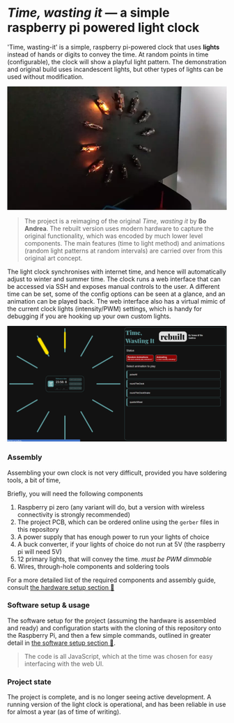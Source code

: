 # *Time, wasting it* — a simple raspberry pi powered light clock

'Time, wasting-it' is a simple, raspberry pi-powered clock that uses **lights** instead of hands or digits to convey the time. At random points in time (configurable), the clock will show a playful light pattern. The demonstration and original build uses incandescent lights, but other types of lights can be used without modification.

![lightclock](img/lightclock.webp)

> The project is a reimaging of the original *Time, wasting it* by **Bo Andrea**. The rebuilt version uses modern hardware to capture the original functionality, which was encoded by much lower level components. The main features (time to light method) and animations (random light patterns at random intervals) are carried over from this original art concept.

The light clock synchronises with internet time, and hence will automatically adjust to winter and summer time. The clock runs a web interface that can be accessed via SSH and exposes manual controls to the user. A different time can be set, some of the config options can be seen at a glance, and an animation can be played back. The web interface also has a virtual mimic of the current clock lights (intensity/PWM) settings, which is handy for debugging if you are hooking up your own custom lights.

![[web interface screenshot]](img/web_interface.png)

### Assembly

Assembling your own clock is not very difficult, provided you have soldering tools, a bit of time, 

Briefly, you will need the following components

1. Raspberry pi zero (any variant will do, but a version with wireless connectivity is strongly recommended)
2. The project PCB, which can be ordered online using the `gerber` files in this repository
3. A power supply that has enough power to run your lights of choice
4. A buck converter, if your lights of choice do not run at 5V (the raspberry pi will need 5V)
5. 12 primary lights, that will convey the time. *must be PWM dimmable*
6. Wires, through-hole components and soldering tools

For a more detailed list of the required components and assembly guide, consult [the hardware setup section 📖](./docs/hardware.md)

### Software setup & usage

The software setup for the project (assuming the hardware is assembled and ready)  and configuration starts with the cloning of this repository onto the Raspberry Pi, and then a few simple commands, outlined in greater detail in [the software setup section 📖](./docs/software.md).

> The code is all JavaScript, which at the time was chosen for easy interfacing with the web UI. 

### Project state

The project is complete, and is no longer seeing active development. A running version of the light clock is operational, and has been reliable in use for almost a year (as of time of writing).







